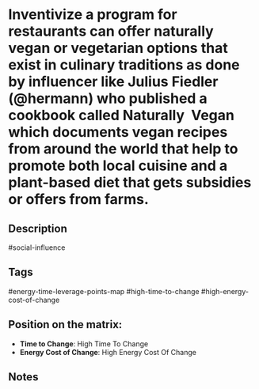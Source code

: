 # Inventivize a program for restaurants can offer naturally vegan or vegetarian options that exist in culinary traditions as done by influencer like Julius Fiedler (@hermann) who published a cookbook called Naturally  Vegan which documents vegan recipes from around the world that help to promote both local cuisine and a plant-based diet that gets subsidies or offers from farms.

## Description
#social-influence

## Tags
#energy-time-leverage-points-map #high-time-to-change #high-energy-cost-of-change

## Position on the matrix:
- **Time to Change**: High Time To Change
- **Energy Cost of Change**: High Energy Cost Of Change

## Notes
<!-- Add your notes here -->
